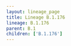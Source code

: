 ```yaml
---
layout: lineage_page
title: Lineage B.1.176
lineage: B.1.176
parent: B.1
children: ['B.1.176']
---
```

